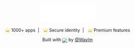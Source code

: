 <p align="center">
  <img src="./logo.svg" alt="Waylm Logo" width="180">
</p>

<p align="center">
  <img src="./star_2b50.png" width="16" style="position:relative; top:2px;"/> 1000+ apps&nbsp;&nbsp;|&nbsp;&nbsp;
  <img src="./star_2b50.png" width="16" style="position:relative; top:2px;"/> Secure identity&nbsp;&nbsp;|&nbsp;&nbsp;
  <img src="./star_2b50.png" width="16" style="position:relative; top:2px;"/> Premium features
</p>



<p align="center">
  Built with <img src="https://em-content.zobj.net/source/apple/419/red-heart_2764-fe0f.png" width="14" style="vertical-align:-5px;"/> by <a href="https://github.com/Waylm">@Waylm</a>
</p>
